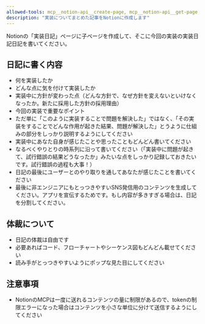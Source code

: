 ```yaml
---
allowed-tools: mcp__notion-api__create-page, mcp__notion-api__get-page, mcp__notion-api__get-block-children, mcp__notion-api__append-blocks
description: "実装についてまとめた記事をNotionに作成します"
---
```


Notionの「実装日記」ページに子ページを作成して、そこに今回の実装の実装日記日記を書いてください。

## 日記に書く内容

- 何を実装したか
- どんな点に気を付けて実装したか
- 実装中に方針が変わった点（どんな方針で、なぜ方針を変えないといけなくなったか。新たに採用した方針の採用理由）
- 今回の実装で重要なポイント
- ただ単に「このように実装することで問題を解決した」ではなく、「その実装をすることでどんな作用が起きた結果、問題が解決した」とうように仕組みの部分をしっかり説明するようにしてください
- 実装中にあなた自身が感じたことや思ったこともどんどん書いてください
- なるべくやりとりの時系列に沿って書いてください（「実装中に問題が起きて、試行錯誤の結果どうなったか」みたいな点をしっかり記録しておきたいです。試行錯誤の過程も大事！）
- 日記の最後にユーザーとのやり取りを通してあなたが感じたことを書いてください
- 最後に非エンジニアにもとっつきやすいSNS発信用のコンテンツを生成してください。アプリを宣伝するためです。もし内容が多きすぎる場合は、日記を分割してください。

## 体裁について

- 日記の体裁は自由です
- 必要あればコード、フローチャートやシーケンス図もどんどん載せてください
- 読み手がとっつきやすいようにポップな見た目にしてください

## 注意事項

- NotionのMCPは一度に送れるコンテンツの量に制限があるので、tokenの制限エラーになった場合はコンテンツを小さな単位に分けて送信するようにしてください
